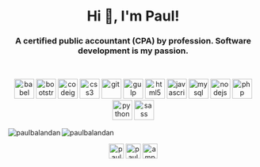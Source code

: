 <h1 align="center">Hi 👋, I'm Paul!</h1>
<h3 align="center">A certified public accountant (CPA) by profession. Software development is my passion.</h3>
<br />
<p align="center">
  <img src="https://www.vectorlogo.zone/logos/babeljs/babeljs-icon.svg" alt="babel" width="40" height="40"/>
  <img src="https://devicons.github.io/devicon/devicon.git/icons/bootstrap/bootstrap-plain.svg" alt="bootstrap" width="40" height="40"/>
  <img src="https://cdn.worldvectorlogo.com/logos/codeigniter.svg" alt="codeigniter" width="40" height="40"/>
  <img src="https://devicons.github.io/devicon/devicon.git/icons/css3/css3-original-wordmark.svg" alt="css3" width="40" height="40"/>
  <img src="https://www.vectorlogo.zone/logos/git-scm/git-scm-icon.svg" alt="git" width="40" height="40"/>
  <img src="https://devicons.github.io/devicon/devicon.git/icons/gulp/gulp-plain.svg" alt="gulp" width="40" height="40"/>
  <img src="https://devicons.github.io/devicon/devicon.git/icons/html5/html5-original-wordmark.svg" alt="html5" width="40" height="40"/>
  <img src="https://devicons.github.io/devicon/devicon.git/icons/javascript/javascript-original.svg" alt="javascript" width="40" height="40"/>
  <img src="https://devicons.github.io/devicon/devicon.git/icons/mysql/mysql-original-wordmark.svg" alt="mysql" width="40" height="40"/>
  <img src="https://devicons.github.io/devicon/devicon.git/icons/nodejs/nodejs-original-wordmark.svg" alt="nodejs" width="40" height="40"/>
  <img src="https://devicons.github.io/devicon/devicon.git/icons/php/php-original.svg" alt="php" width="40" height="40"/>
  <img src="https://devicons.github.io/devicon/devicon.git/icons/python/python-original.svg" alt="python" width="40" height="40"/>
  <img src="https://devicons.github.io/devicon/devicon.git/icons/sass/sass-original.svg" alt="sass" width="40" height="40"/>
</p>
<p>
  <img align="left" src="https://github-readme-stats.vercel.app/api/top-langs/?username=paulbalandan&layout=compact&hide=html" alt="paulbalandan" />
</p>
<p>
  <img align="center" src="https://github-readme-stats.vercel.app/api?username=paulbalandan&show_icons=true" alt="paulbalandan" />
</p>

<p align="center">
  <a href="https://twitter.com/pauleyala_" target="blank"><img align="center" src="https://cdn.jsdelivr.net/npm/simple-icons@3.0.1/icons/twitter.svg" alt="pauleyala_" height="30" width="30" /></a>
  <a href="https://fb.com/paulbalandan" target="blank"><img align="center" src="https://cdn.jsdelivr.net/npm/simple-icons@3.0.1/icons/facebook.svg" alt="paulbalandan" height="30" width="30" /></a>
  <a href="https://instagram.com/ampoband" target="blank"><img align="center" src="https://cdn.jsdelivr.net/npm/simple-icons@3.0.1/icons/instagram.svg" alt="ampoband" height="30" width="30" /></a>
</p>
